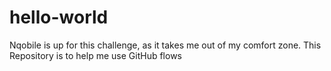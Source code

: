 # hello-world
Nqobile is up for this challenge, as it takes me out of my comfort zone. 
This Repository is to help me use GitHub flows
